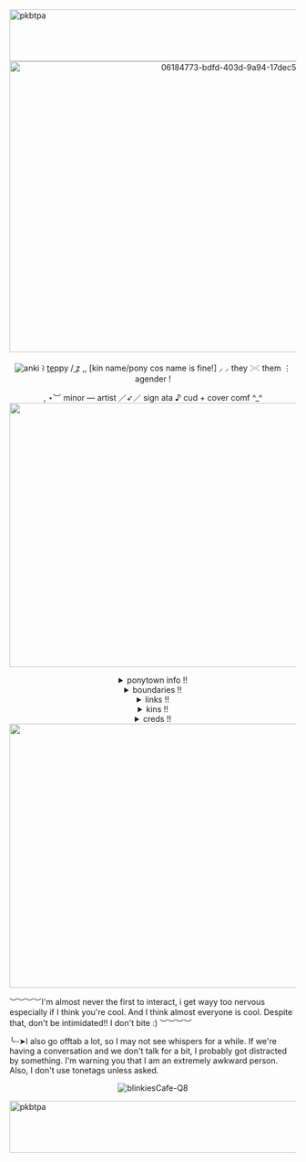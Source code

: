 <img width="1044" height="91" alt="pkbtpa" src="https://github.com/user-attachments/assets/1850e560-4a87-4ac0-b936-14fd820b718b" />
<div align="center">
<img width="800" height="510" alt="06184773-bdfd-403d-9a94-17dec5ca15c6" src="https://github.com/user-attachments/assets/7a1655d8-e1f7-4586-a042-8af2f223c26a" />

![anki](https://img.shields.io/badge/welcome_to-happyville!-pink.svg?style=plastic&logo=gleam)
 ꒱ t̲e̲ppy / z͟  ,, [kin name/pony cos name is fine!]  ⸝ ⸝    they 𓏵 them   ⋮   agender !

  , ⋆︶        minor    —    artist   ／➶／   sign ata ♪ cud + cover comf ^_^
<img width="3464" height="463" alt="eiuf7p" src="https://github.com/user-attachments/assets/de46e3ac-30cf-4a12-b741-b72aafb6d95a" />
<details>
<summary>ponytown info !!</summary>
please come sit with me in ponytown!! I absolutely love it. I'm rarely sitting with someone, but if I am, feel free to sit with us!

I'm usually sitting below the bakery, in the top left corner of spawn, or in the roblox area on the hills above the docks. I'm also always on safe server #1
</details>

<details>
<summary>boundaries !!</summary>
if you are 18+ please do not make sexual jokes around me! If you are -16, then go ahead idrc, and if you're -11, just..no :( 
I don't care if you're a proshipper just please don't talk about your ships around me... Same with spawnism.
I can block / unfriend freely and without explanation. also, RP DNI!!!
 ~~~
 while on the topic of ships, i'm fine talking about berryfunny or maybe moonberry, and most unproblematic ships... except fruitcake. not a fan! just nothing nsfw-ship related, thanks!
</details>

<details>
<summary>links !!</summary>
https://en.pronouns.page/@teppy

https://ch4nc3e.straw.page

https://ch4nc3.atabook.org/
</details>

<details>
<summary>kins !!</summary>

- ***Looey***

- ***Teppy***

- ***Sprout***

- **Bassie**

- **Chance**

- *Soren/Skittles*

- *74j*

- *Elliot*

- *Shelly*

- *Bassie*

- Mercury

- Hop
</details>

<details>
<summary>creds !!</summary>
All art, excluding pfp, is by May! on yt :>

pfp by cirkuszo on twitter/X

All dividers + frames are free2use, found on pinterest!

Blinkie text by me, template free2use from blinkies.cafe (check out the site!!)

To get badges on your repository, use shield.io, go to the static badges section, and go from there!
</details>
<img width="3464" height="463" alt="eiuf7p" src="https://github.com/user-attachments/assets/de46e3ac-30cf-4a12-b741-b72aafb6d95a" /> </div>

︶︶︶︶I'm almost never the first to interact, i get wayy too nervous especially if I think you're cool. And I think almost everyone is cool. Despite that, don't be intimidated!! I don't bite :) ︶︶︶︶

╰┈➤I also go offtab a lot, so I may not see whispers for a while. If we're having a conversation and we don't talk for a bit, I probably got distracted by something. I'm warning you that I am an extremely awkward person. Also, I don't use tonetags unless asked.
<div align="center">

![blinkiesCafe-Q8](https://github.com/user-attachments/assets/d28f6da9-e01f-4447-bb61-efadda035afd)

</div>

<img width="1044" height="91" alt="pkbtpa" src="https://github.com/user-attachments/assets/1850e560-4a87-4ac0-b936-14fd820b718b" />
